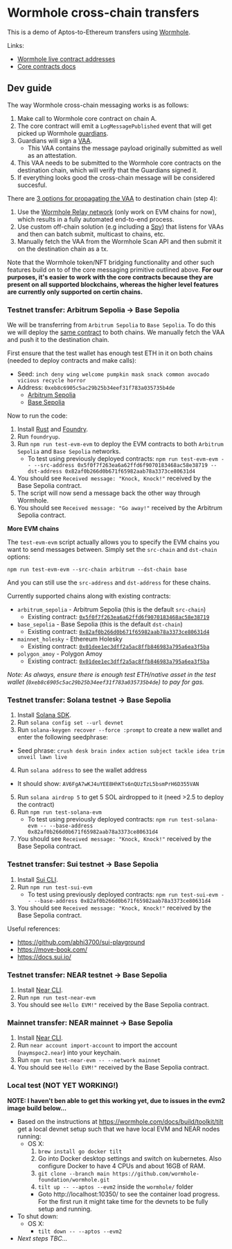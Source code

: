# Wormhole cross-chain transfers

This is a demo of Aptos-to-Ethereum transfers using [Wormhole](https://wormhole.com/).

Links:
  * [Wormhole live contract addresses](https://wormhole.com/docs/build/reference/contract-addresses/)
  * [Core contracts docs](https://wormhole.com/docs/build/contract-integrations/core-contracts/)

## Dev guide

The way Wormhole cross-chain messaging works is as follows:

1. Make call to Wormhole core contract on chain A.
2. The core contract will emit a `LogMessagePublished` event that will get picked up Wormhole [guardians](https://wormhole.com/docs/learn/infrastructure/guardians/).
3. Guardians will sign a [VAA](https://wormhole.com/docs/learn/infrastructure/vaas/).
    * This VAA contains the message payload originally submitted as well as an attestation.
4. This VAA needs to be submitted to the Wormhole core contracts on the destination chain, which will verify that the Guardians signed it.
5. If everything looks good the cross-chain message will be considered succesful.

There are [3 options for propagating the VAA](https://wormhole.com/docs/learn/infrastructure/relayer/) to destination chain (step 4):

1. Use the [Wormhole Relay network](https://wormhole.com/docs/build/contract-integrations/wormhole-relayers/) (only work on EVM chains for now), which results in a fully automated end-to-end process.
2. Use custom off-chain solution (e.g including a [Spy](https://wormhole.com/docs/learn/infrastructure/spy/)) that listens for VAAs and then can batch submit, multicast to chains, etc.
3. Manually fetch the VAA from the Wormhole Scan API and then submit it on the destination chain as a tx.

Note that the Wormhole token/NFT bridging functionality and other such features build on to of the core messaging primitive outlined above. **For our purposes, it's easier to work with the core contracts because they are present on all supported blockchains, whereas the higher level features are currently only supported on certin chains.**

### Testnet transfer: Arbitrum Sepolia -> Base Sepolia

We will be transferring from `Arbitrum Sepolia` to `Base Sepolia`. To do this we will deploy the [same contract](./evm/Main.sol) to both chains. We manually fetch the VAA and push it to the destination chain.

First ensure that the test wallet has enough test ETH in it on both chains (needed to deploy contracts and make calls):
  * Seed: `inch deny wing welcome pumpkin mask snack common avocado vicious recycle horror`
  * Address: `0xeb8c6905c5ac29b25b34eef31f783a035735b4de`
    * [Arbitrum Sepolia](https://sepolia.arbiscan.io/address/0xeb8c6905c5ac29b25b34eef31f783a035735b4de)
    * [Base Sepolia](https://sepolia.basescan.org/address/0xeb8c6905c5ac29b25b34eef31f783a035735b4de)

Now to run the code:

1. Install [Rust](https://www.rust-lang.org/tools/install) and [Foundry](https://getfoundry.sh/).
2. Run `foundryup`.
3. Run `npm run test-evm-evm` to deploy the EVM contracts to both `Arbitrum Sepolia` and `Base Sepolia` networks.
    * To test using previously deployed contracts: `npm run test-evm-evm -- --src-address 0x5f0f7f263ea6a62ffd6f9070183468ac58e38719 --dst-address 0x82af0b266d0b671f65982aab78a3373ce80631d4`
4. You should see `Received message: "Knock, Knock!"` received by the Base Sepolia contract.
5. The script will now send a message back the other way through Wormhole.
4. You should see `Received message: "Go away!"` received by the Arbitrum Sepolia contract.

**More EVM chains**

The `test-evm-evm` script actually allows you to specify the EVM chains you want to send messages between. Simply set the `src-chain` and `dst-chain` options:

```shell
npm run test-evm-evm --src-chain arbitrum --dst-chain base
```

And you can still use the `src-address` and `dst-address` for these chains.

Currently supported chains along with existing contracts:

* `arbitrum_sepolia` - Arbitrum Sepolia (this is the default `src-chain`)
  * Existing contract: [`0x5f0f7f263ea6a62ffd6f9070183468ac58e38719`](https://sepolia.arbiscan.io/address/0x5f0f7f263ea6a62ffd6f9070183468ac58e38719)
* `base_sepolia` - Base Sepolia (this is the default `dst-chain`)
  * Existing contract: [`0x82af0b266d0b671f65982aab78a3373ce80631d4`](https://sepolia.basescan.org/address/0x82af0b266d0b671f65982aab78a3373ce80631d4)
* `mainnet_holesky` - Ethereum Holesky
  * Existing contract: [`0x01dee1ec3dff2a5ac8ffb846983a795a6ea3f5ba`](https://holesky.etherscan.io/address/0x01dee1ec3dff2a5ac8ffb846983a795a6ea3f5ba)
* `polygon_amoy` - Polygon Amoy
  * Existing contract: [`0x01dee1ec3dff2a5ac8ffb846983a795a6ea3f5ba`](https://amoy.polygonscan.com/address/0x01dee1ec3dff2a5ac8ffb846983a795a6ea3f5ba)

_Note: As always, ensure there is enough test ETH/native asset in the test wallet (`0xeb8c6905c5ac29b25b34eef31f783a035735b4de`) to pay for gas._

### Testnet transfer: Solana testnet -> Base Sepolia

1. Install [Solana SDK](https://solana.com/docs/intro/installation).
2. Run `solana config set --url devnet`
3. Run `solana-keygen recover --force :prompt` to create a new wallet and enter the following seedphrase:
  * Seed phrase: `crush desk brain index action subject tackle idea trim unveil lawn live`
4. Run `solana address` to see the wallet address
  * It should show: `AV6FgA7wKJ4uYEE8HhKTs6nQUzTzL5bsmPrH6D355VAN`
5. Run `solana airdrop 5` to get 5 SOL airdropped to it (need >2.5 to deploy the contract)
6. Run `npm run test-solana-evm`
    * To test using previously deployed contracts: `npm run test-solana-evm -- --base-address 0x82af0b266d0b671f65982aab78a3373ce80631d4`
7. You should see `Received message: "Knock, Knock!"` received by the Base Sepolia contract.

### Testnet transfer: Sui testnet -> Base Sepolia

1. Install [Sui CLI](https://docs.sui.io/guides/developer/getting-started/sui-install).
2. Run `npm run test-sui-evm`
    * To test using previously deployed contracts: `npm run test-sui-evm -- --base-address 0x82af0b266d0b671f65982aab78a3373ce80631d4`
3. You should see `Received message: "Knock, Knock!"` received by the Base Sepolia contract.

Useful references:
* https://github.com/abhi3700/sui-playground
* https://move-book.com/
* https://docs.sui.io/

### Testnet transfer: NEAR testnet -> Base Sepolia

1. Install [Near CLI](https://docs.near.org/sdk/js/cli/).
2. Run `npm run test-near-evm`
3. You should see `Hello EVM!"` received by the Base Sepolia contract.

### Mainnet transfer: NEAR mainnet -> Base Sepolia

1. Install [Near CLI](https://docs.near.org/sdk/js/cli/).
2. Run `near account import-account` to import the account (`naymspoc2.near`) into your keychain.
3. Run `npm run test-near-evm -- --network mainnet`
4. You should see `Hello EVM!"` received by the Base Sepolia contract.

### Local test (NOT YET WORKING!)

**NOTE: I haven't ben able to get this working yet, due to issues in the evm2 image build below...**

* Based on the instructions at https://wormhole.com/docs/build/toolkit/tilt get a local devnet setup such that we have local EVM and NEAR nodes running:
  * OS X:
    1. `brew install go docker tilt`
    2. Go into Docker desktop settings and switch on kubernetes. Also configure Docker to have 4 CPUs and about 16GB of RAM.
    3. `git clone --branch main https://github.com/wormhole-foundation/wormhole.git`
    4. `tilt up -- --aptos --evm2` inside the `wormhole/` folder
      * Goto http://localhost:10350/ to see the container load progress. For the first run it might take time for the devnets to be fully setup and running.
* To shut down:
  * OS X:
    * `tilt down -- --aptos --evm2`
* _Next steps TBC..._
